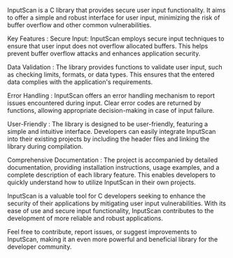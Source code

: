 InputScan is a C library that provides secure user input functionality. It aims to offer a simple and robust interface for user input, minimizing the risk of buffer overflow and other common vulnerabilities.

Key Features : Secure Input: InputScan employs secure input techniques to ensure that user input does not overflow allocated buffers. This helps prevent buffer overflow attacks and enhances application security.

Data Validation : The library provides functions to validate user input, such as checking limits, formats, or data types. This ensures that the entered data complies with the application's requirements.

Error Handling : InputScan offers an error handling mechanism to report issues encountered during input. Clear error codes are returned by functions, allowing appropriate decision-making in case of input failure.

User-Friendly : The library is designed to be user-friendly, featuring a simple and intuitive interface. Developers can easily integrate InputScan into their existing projects by including the header files and linking the library during compilation.

Comprehensive Documentation : The project is accompanied by detailed documentation, providing installation instructions, usage examples, and a complete description of each library feature. This enables developers to quickly understand how to utilize InputScan in their own projects.

InputScan is a valuable tool for C developers seeking to enhance the security of their applications by mitigating user input vulnerabilities. With its ease of use and secure input functionality, InputScan contributes to the development of more reliable and robust applications.

Feel free to contribute, report issues, or suggest improvements to InputScan, making it an even more powerful and beneficial library for the developer community.
